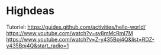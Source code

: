# Highdeas 
Tutoriel: https://guides.github.com/activities/hello-world/ 
https://www.youtube.com/watch?v=sv8mMcRmI7M 
https://www.youtube.com/watch?v=Z-y435Bpj4Q&list=RDZ-y435Bpj4Q&start_radio=1 
